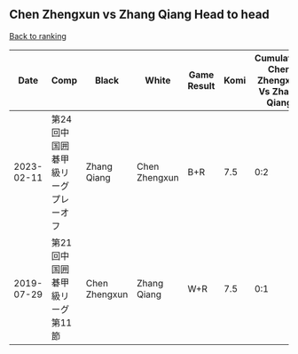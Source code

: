 ## Chen Zhengxun vs Zhang Qiang Head to head

[Back to ranking](../../index.md)




| **Date** | **Comp** | **Black** | **White** | **Game Result** | **Komi** | **Cumulative Chen Zhengxun Vs Zhang Qiang** | **Chen Zhengxun Streak** | **Zhang Qiang Streak** | 
| --- | --- | --- | --- | --- | --- | --- | --- | --- |
| 2023-02-11 | 第24回中国囲碁甲級リーグプレーオフ | Zhang Qiang | Chen Zhengxun | B+R | 7.5 | 0:2 | 0 | 2 | 
| 2019-07-29 | 第21回中国囲碁甲級リーグ第11節 | Chen Zhengxun | Zhang Qiang | W+R | 7.5 | 0:1 | 0 | 1 |




